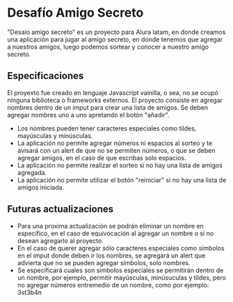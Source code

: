 # Desafío Amigo Secreto
"Desaío amigo secreto" es un proyecto para Alura latam, en donde creamos una aplicación para jugar al amigo secreto, en donde tenemos que agregar a nuestros amigos, luego podemos sortear y conocer a nuestro amigo secreto.

## Especificaciones
El proyexto fue creado en lenguaje Javascript vainilla, o sea, no se ocupó ninguna biblioteca o frameworks externos.
El proyecto consiste en agregar nombres dentro de un imput para crear una lista de amigos. Se deben agregar nombres uno a uno apretando el botón "añadir".
- Los nombres pueden tener caracteres especiales como tildes, mayúsculas y minúsculas.
- La aplicación no permite agregar números ni espacios al sorteo y te avisará con un alert de que no se permiten números, o que se deben agregar amigos, en el caso de que escribas solo espacios.
- La aplicación no permite realizar el sorteo si no hay una lista de amigos agregada.
- La aplicación no permite utilizar el botón "reiniciar" si no hay una lista de amigos iniciada.

## Futuras actualizaciones
- Para una proxima actualización se podrán eliminar un nombre en específico, en el caso de equivocación al agregar un nombre o si no desean agregarlo al proyecto.
- En el caso de querer agregar sólo caracteres especiales como símbolos en el imput donde deben ir los nombres, se agregará un alert que advierta que no se pueden agregar símbolos, solo nombres.
- Se especificará cuales son simbolos especiales se permitirán dentro de un nombre, por ejemplo, permitir mayúsculas, minúsuculas y tildes, pero no agregar números entremedio de un nombre, como por ejemplo: 3st3b4n


